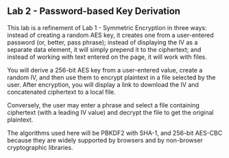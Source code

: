 Lab 2 - Password-based Key Derivation
-------------------------------------

This lab is a refinement of Lab 1 - Symmetric Encryption in
three ways: instead of creating a random AES key, it creates one
from a user-entered password (or, better, pass phrase); instead
of displaying the IV as a separate data element, it will
simply prepend it to the ciphertext; and instead of working
with text entered on the page, it will work with files.

You will derive a 256-bit AES key from a user-entered value,
create a random IV, and then use them to encrypt plaintext in
a file selected by the user. After encryption, you will display
a link to download the IV and concatenated ciphertext to
a local file.

Conversely, the user may enter a phrase and select a file
containing ciphertext (with a leading IV value) and decrypt
the file to get the original plaintext.

The algorithms used here will be PBKDF2 with SHA-1, and 256-bit
AES-CBC because they are widely supported by browsers and
by non-browser cryptographic libraries.
